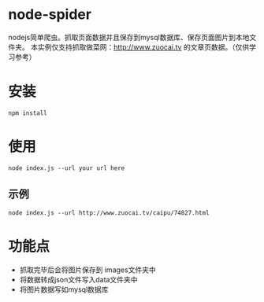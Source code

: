 # node-spider
nodejs简单爬虫。抓取页面数据并且保存到mysql数据库、保存页面图片到本地文件夹。
本实例仅支持抓取做菜网：http://www.zuocai.tv 的文章页数据。（仅供学习参考）

# 安装
`npm install`

# 使用
`node index.js --url your url here`

## 示例
`node index.js --url http://www.zuocai.tv/caipu/74827.html`

# 功能点
- 抓取完毕后会将图片保存到 images文件夹中
- 将数据转成json文件写入data文件夹中
- 将图片数据写如mysql数据库
